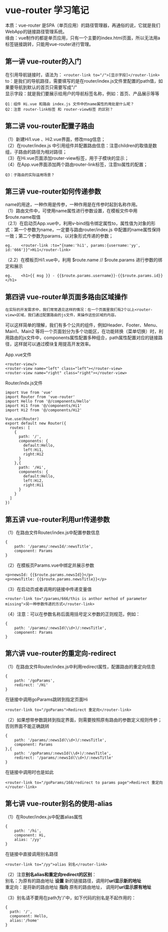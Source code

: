 

vue-router 学习笔记
===

本质：vue-router 是SPA（单页应用）的路径管理器，再通俗的说，它就是我们WebApp的链接路径管理系统。  <br>
缘由：vue制作的都是单页应用，只有一个主要的index.html页面，所以无法用a标签链接跳转，只能用vue-router进行管理。<br>


第一讲 vue-router的入门
---
在引用导航链接时，语法为： `<router-link to="/">[显示字段]</router-link>`          <br>
to：是我们的导航路径，需要填写的是在router/index.js文件里配置的path值，如果要导航到默认的首页只需要写成"/"   <br>
显示字段：就是我们要展示给用户的导航标签名称，例如：首页、产品展示等等  <br>

    Q1：组件 Hi.vue 和路由 index.js 文件中的name属性的用处是什么呢？
    Q2：注意 router-link标签 和 router-view标签 的区别？


第二讲 vou-router配置子路由
---
（1）新建Hi1.vue 、Hi2.vue界面，修改msg信息； <br>
（2）在router/index.js 中引用组件并配置路由信息：注意children的取值是数组，子路由的路径为相对路径； <br>
（3）在Hi.vue页面添加router-view标签，用于子模块的显示； <br>
（4）在App.vue界面添加两个路由router-link标签，注意to属性的配置； <br>

    Q3：子路由的实际运用场景？


第三讲 vue-router如何传递参数
----
name的用途，一种作用是传参，一种作用是在传参时起到名称作用。 <br>
（1）路由文件中，可使用name属性进行参数设置，在模板文件中用$route.name取值 <br>
（2.1）在启动页App.vue中，利用v-bind指令绑定属性to，属性值为对象的形式：第一个参数为name，一定要与路由router/index.js 中配置的name属性保持一致；第二个参数为params，以对象形式传递的参数；

    eg.    <router-link :to="{name:'hi1', params:{username:'yy', id:'666'}}">Hi1</router-link>  
    
（2.2）在模板页Hi1.vue中，利用 $route.name // $route.params 进行参数的绑定和展示 

    eg.    <h1>{{ msg }} - {{$route.params.username}}-{{$route.params.id}}</h1>
    
    
第四讲 vue-router单页面多路由区域操作
---
    在实际的开发需求中，我们常常遇见这样的情况：在一个页面里我们有2个以上<router-view>区域，我们通过配置路由的js文件，来操作这些区域的内容。 
可以这样简单的理解，我们有多个公共的组件，例如Header、Footer、Menu、Main1、Main2 等将一个页面划分为多个功能区，在功能转换（菜单切换）时，利用路由的js文件中，components属性配置多种组合，path属性配置对应的链接路径，这样就可以通过模块复用提高开发效率。

App.vue文件

    <router-view/>
    <router-view name="left" class="left"></router-view>
    <router-view name="right" class="right"></router-view>
Router/indx.js文件

    import Vue from 'vue'
    import Router from 'vue-router'
    import Hello from '@/components/Hello'
    import Hi1 from '@/components/Hi1'
    import Hi2 from '@/components/Hi2'
    
    Vue.use(Router)
    export default new Router({
      routes: [
        {
          path: '/',
          components: {
            default:Hello,
            left:Hi1,
            right:Hi2
          }
        },{
          path: '/Hi',
          components: {
            default:Hello,
            left:Hi2,
            right:Hi1
          }
        }
      ]
    })


第五讲 vue-router利用url传递参数
---
（1）在路由文件Router/index.js中配置参数信息

    {
        path: '/params/:newsId/:newsTitle',
        component: Params
    }
（2）在模板页Params.vue中绑定并展示参数

    <p>newsId: {{$route.params.newsId}}</p>
    <p>newsTitle: {{$route.params.newsTitle}}</p>
（3）在启动页或者调用的链接中传递变量值

    <router-link to="/params/666/this is anthor method of parameter missing">另一种参数传递的方式</router-link>
（4）注意：可以在参数名称后面用括号定义参数的正则规范，例如：

    {
        path: '/params/:newsId(\\d+)/:newsTitle',
        component: Params
    }


第六讲 vue-router的重定向-redirect
---
（1）在路由文件Router/index.js中利用redirect属性，配置路由的重定向信息

    {
        path: '/goParams',
        redirect: '/Hi'
    }
   在链接中调用goParams跳转到指定页面Hi

    <router-link to="/goParams">Redirect 重定向</router-link>
（2）如果想带参数跳转到指定界面，则需要按照原有路由的参数定义规则传参；否则界面不能正确跳转

    {
        path: '/params/:newsId(\\d+)/:newsTitle',
        component: Params
    },{
        path: '/goParams/:newsId(\\d+)/:newsTitle',
        redirect: '/params/:newsId(\\d+)/:newsTitle'
    }
   在链接中调用时也是如此

    <router-link to="/goParams/168/redirect to params page">Redirect 重定向</router-link>  
    
    
第七讲 vue-router别名的使用-alias
---
（1）在Router/index.js中配置alias属性

    {
        path: '/hi',
        component: Hi,
        alias: '/yy'
    }
在链接中直接调用别名路径

    <router-link to="/yy">alias 别名</router-link>
（2）注意**别名alias和重定向redirect的区别**：   <br>
  别名：为原有的路由地址 **设置** 新的链接路径，调用时**url显示新的地址**<br>
  重定向：是将新的路由地址 **指向** 原有的路由地址， 调用时**url显示原有地址**

（3）别名请不要用在path为'/'中，如下代码的别名是不起作用的：

    {
      path: '/',
      component: Hello,
      alias:'/home'
    }
